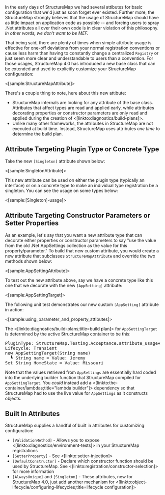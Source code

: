 <!--Title: Using Attributes for Configuration-->

In the early days of StructureMap we had several attibutes for basic configuration that we'd just as soon
forget ever existed. Further more, the StructureMap strongly believes that the usage of StructureMap should
have as little impact on application code as possible -- and forcing users to spray .Net attributes all over 
their own code is in clear violation of this philosophy. _In other words, we don't want to be MEF._

That being said, there are plenty of times when simple attribute usage is effective for one-off deviations from
your normal registration conventions or cause less harm than having to constantly change a centralized `Registry` or
just seem more clear and understandable to users than a convention. For those usages, StructureMap 4.0 has introduced a
new base class that can be extended and used to explicitly customize your StructureMap configuration:

<[sample:StructureMapAttribute]>

There's a couple thing to note, here about this new attibute:

* StructureMap internals are looking for any attribute of the base class. Attributes that affect types are read and applied early, 
  while attributes decorating properties or constructor parameters are only read and applied during the creation of <[linkto:diagnostics/build-plans]>.
* Unlike many other frameworks, the attributes in StructureMap are not executed at build time. Instead, StructureMap uses attributes *one time*
  to determine the build plan. 

## Attribute Targeting Plugin Type or Concrete Type

Take the new `[Singleton]` attribute shown below:

<[sample:SingletonAttribute]>

This new attribute can be used on either the plugin type (typically an interface) or on a concrete type
to make an individual type registration be a singleton. You can see the usage on some types below:

<[sample:[Singleton]-usage]>



## Attribute Targeting Constructor Parameters or Setter Properties

As an example, let's say that you want a new attribute type that can decorate either properties or constructor parameters
to say "use the value from the old .Net AppSettings collection as the value for this property/parameter." To build that new
custom attribute, you would create a new attribute that subclasses `StructureMapAttribute` and override the two methods shown below:

<[sample:AppSettingAttribute]>

To test out the new attribute above, say we have a concrete type like this one that we
decorate with the new `[AppSetting]` attribute:

<[sample:AppSettingTarget]>

The following unit test demonstrates our new custom `[AppSetting]` attribute in action:

<[sample:using_parameter_and_property_attibutes]>

The <[linkto:diagnostics/build-plans;title=build plan]> for `AppSettingTarget` is determined by the active StructureMap 
container to be this:

<pre>
PluginType: StructureMap.Testing.Acceptance.attribute_usage+AppSettingTarget
Lifecycle: Transient
new AppSettingTarget(String name)
  ┗ String name = Value: Jeremy
Set String HomeState = Value: Missouri
</pre>

Note that the values retrieved from `AppSettings` are essentially hard coded into the underlying builder function that StructureMap compiled for 
`AppSettingTarget`. You *could* instead add a <[linkto:the-container/lambdas;title="lambda builder"]> dependency so that StructureMap had to 
use the live value for `AppSettings` as it constructs objects.

## Built In Attributes

StructureMap supplies a handful of built in attributes for customizing configuration:

 * `[ValidationMethod]` - Allows you to expose <[linkto:diagnostics/environment-tests]> in your StructureMap registrations
 * `[SetterProperty]` - See <[linkto:setter-injection]>
 * `[DefaultConstructor]` - Declare which constructor function should be used by StructureMap. See <[linkto:registration/constructor-selection]> for more information
 * `[AlwaysUnique]` and `[Singleton]` - These attributes, new for StructureMap 4.0, just add another mechanism for <[linkto:object-lifecycle/configuring-lifecycles;title=lifecycle configuration]>